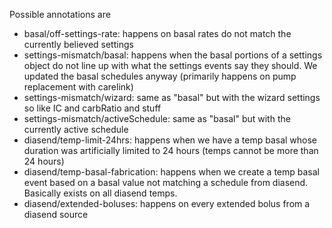 Possible annotations are

* basal/off-settings-rate: happens on basal rates do not match the currently believed settings
* settings-mismatch/basal: happens when the basal portions of a settings object do not line up with what the settings events say they should. We updated the basal schedules anyway (primarily happens on pump replacement with carelink)
* settings-mismatch/wizard: same as "basal" but with the wizard settings so like IC and carbRatio and stuff
* settings-mismatch/activeSchedule: same as "basal" but with the currently active schedule
* diasend/temp-limit-24hrs: happens when we have a temp basal whose duration was artificially limited to 24 hours (temps cannot be more than 24 hours)
* diasend/temp-basal-fabrication: happens when we create a temp basal event based on a basal value not matching a schedule from diasend. Basically exists on all diasend temps.
* diasend/extended-boluses: happens on every extended bolus from a diasend source
